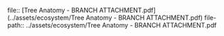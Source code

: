 file:: [Tree Anatomy - BRANCH ATTACHMENT.pdf](../assets/ecosystem/Tree Anatomy - BRANCH ATTACHMENT.pdf)
file-path:: ../assets/ecosystem/Tree Anatomy - BRANCH ATTACHMENT.pdf
